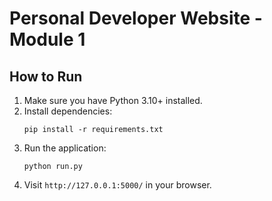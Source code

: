 # Personal Developer Website - Module 1

## How to Run

1. Make sure you have Python 3.10+ installed.
2. Install dependencies:
   ```
   pip install -r requirements.txt
   ```
3. Run the application:
   ```
   python run.py
   ```
4. Visit `http://127.0.0.1:5000/` in your browser.
